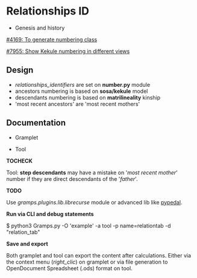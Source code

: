Relationships ID
===================

* Genesis and history

[#4169: To generate numbering class]( https://gramps-project.org/bugs/view.php?id=4169 )

[#7955: Show Kekule numbering in different views]( https://gramps-project.org/bugs/view.php?id=7955 )

Design
------

* *relationships_identifiers* are set on __number.py__ module
* ancestors numbering is based on **sosa/kekule** model
* descendants numbering is based on **matrilineality** kinship
* 'most recent ancestors' are 'most recent mothers'

Documentation
-------------

* Gramplet

* Tool

**TOCHECK**

Tool: **step descendants** may have a mistake on '*most recent mother*'
number if they are direct descendants of the '*father*'.

**TODO**

Use *gramps.plugins.lib.librecurse* module
or advanced lib like [pypedal]( https://github.com/wintermind/pypedal ).

**Run via CLI and debug statements**

 $ python3 Gramps.py -O 'example' -a tool -p name=relationtab -d "relation_tab"

**Save and export**

Both gramplet and tool can export the content after calculations.
Either via the context menu (*right_clic*) on gramplet or via file
generation to OpenDocument Spreadsheet (.ods) format on tool.
